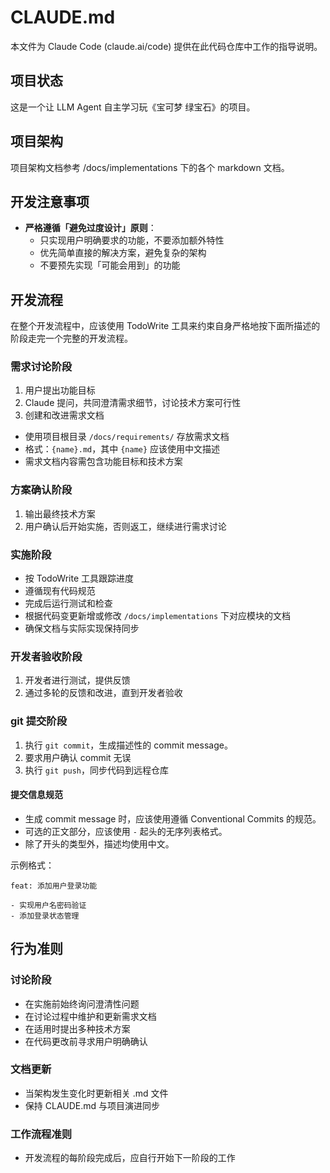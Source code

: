 # CLAUDE.md

本文件为 Claude Code (claude.ai/code) 提供在此代码仓库中工作的指导说明。

## 项目状态

这是一个让 LLM Agent 自主学习玩《宝可梦 绿宝石》的项目。

## 项目架构

项目架构文档参考 /docs/implementations 下的各个 markdown 文档。

## 开发注意事项

- **严格遵循「避免过度设计」原则**：
  - 只实现用户明确要求的功能，不要添加额外特性
  - 优先简单直接的解决方案，避免复杂的架构
  - 不要预先实现「可能会用到」的功能

## 开发流程

在整个开发流程中，应该使用 TodoWrite 工具来约束自身严格地按下面所描述的阶段走完一个完整的开发流程。

### 需求讨论阶段

1. 用户提出功能目标
2. Claude 提问，共同澄清需求细节，讨论技术方案可行性
3. 创建和改进需求文档
  - 使用项目根目录 `/docs/requirements/` 存放需求文档
  - 格式：`{name}.md`，其中 `{name}` 应该使用中文描述
  - 需求文档内容需包含功能目标和技术方案

### 方案确认阶段

1. 输出最终技术方案
2. 用户确认后开始实施，否则返工，继续进行需求讨论

### 实施阶段

- 按 TodoWrite 工具跟踪进度
- 遵循现有代码规范
- 完成后运行测试和检查
- 根据代码变更新增或修改 `/docs/implementations` 下对应模块的文档
- 确保文档与实际实现保持同步

### 开发者验收阶段

1. 开发者进行测试，提供反馈
2. 通过多轮的反馈和改进，直到开发者验收

### git 提交阶段

1. 执行 `git commit`，生成描述性的 commit message。
2. 要求用户确认 commit 无误
3. 执行 `git push`，同步代码到远程仓库

#### 提交信息规范

- 生成 commit message 时，应该使用遵循 Conventional Commits 的规范。
- 可选的正文部分，应该使用 `-` 起头的无序列表格式。
- 除了开头的类型外，描述均使用中文。

示例格式：
```
feat: 添加用户登录功能

- 实现用户名密码验证
- 添加登录状态管理
```

## 行为准则

### 讨论阶段

- 在实施前始终询问澄清性问题
- 在讨论过程中维护和更新需求文档
- 在适用时提出多种技术方案
- 在代码更改前寻求用户明确确认

### 文档更新

- 当架构发生变化时更新相关 .md 文件
- 保持 CLAUDE.md 与项目演进同步

### 工作流程准则

- 开发流程的每阶段完成后，应自行开始下一阶段的工作